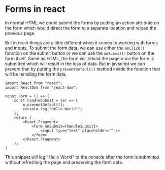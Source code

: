 # Forms in react

In normal HTML we could submit the forms by putting an action attribute on the form which would direct the form to a separate location and reload the previous page.

But in react things are a little different when it comes to working with forms and inputs. To submit the form data, we can use either the `onClick()` function on the submit button or we can use the `onSubmit()` button on the form itself. Same as HTML, the form will reload the page once the form is submitted which will result in the loss of data. But in javscript we can prevent that by putting the `preventDefault()` method inside the function that will be handling the form data.

```
import React from "react";
import ReactDom from "react-dom";

const Form = () => {
    const handleSubmit = (e) => {
        e.preventDefault();
        console.log("Hello World");
    };
    return (
        <React.Fragment>
            <form onSubmit={handleSubmit}>
                <input type="text" placeholder="" />
            </form>
        </React.Fragment>
    );
}
```

This snippet will log "Hello World" to the console after the form is submitted without refreshing the page and preserving the form data.
